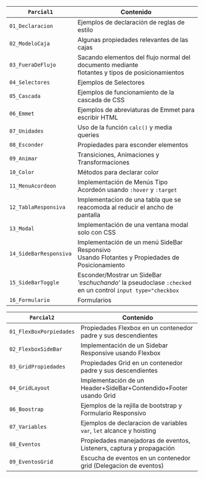 
|  `Parcial1`            | Contenido                                                                                           |
|------------------------|-----------------------------------------------------------------------------------------------------|
| `01_Declaracion`       | Ejemplos de declaración de reglas de estilo                                                         |
| `02_ModeloCaja`        | Algunas propiedades relevantes de las cajas                                                         |
| `03_FueraDeFlujo`      | Sacando elementos del flujo normal del documento mediante <br>flotantes y tipos de posicionamientos |
| `04_Selectores`        | Ejemplos de Selectores                                                                              |
| `05_Cascada`           | Ejemplos de funcionamiento de la cascada de CSS                                                     |
| `06_Emmet`             | Ejemplos de abreviaturas de Emmet para escribir HTML                                                |
| `07_Unidades`          | Uso de la función `calc()` y media queries                                                          |
| `08_Esconder`          | Propiedades para esconder elementos                                                                 |
| `09_Animar`            | Transiciones, Animaciones y Transformaciones                                                        |
| `10_Color`             | Métodos para declarar color                                                                         |
| `11_MenuAcordeon`      | Implementación de Menús Tipo Acordeón usando `:hover` y `:target`                                   |
| `12_TablaResponsiva`   | Implementacion de una tabla que se reacomoda al reducir el ancho de pantalla                        |
| `13_Modal`             | Implementación de una ventana modal solo con CSS                                                    |
| `14_SideBarResponsiva` | Implementación de un menú SideBar Responsivo<br>Usando Flotantes y Propiedades de Posicionamiento              |
| `15_SideBarToggle`     | Esconder/Mostrar un SideBar *'eschuchando'* la pseudoclase `:checked` <br>en un control `input type="checkbox` |
| `16_Formulario`        | Formularios                                                                                                    |

| `Parcial2`             | Contenido                                                             |
|------------------------|-----------------------------------------------------------------------|
| `01_FlexBoxPorpiedades`| Propiedades Flexbox en un contenedor padre y sus descendientes        |
| `02_FlexboxSideBar`    | Implementación de un Sidebar Responsive usando Flexbox                |
| `03_GridPropiedades`   | Propiedades Grid en un contenedor padre y sus descendientes           |
| `04_GridLayout`        | Implementación de un Header+SideBar+Contendido+Footer usando Grid     |
| `06_Boostrap`          | Ejemplos de la rejilla de bootstrap y Formulario Responsivo           |
| `07_Variables`         | Ejemplos de declaracion de variables `var`, `let` alcance y hoisting  |
| `08_Eventos`           | Propiedades manejadoras de eventos, Listeners, captura y propagación  |
| `09_EventosGrid`       | Escucha de eventos en un contenedor grid (Delegacion de eventos)      |

